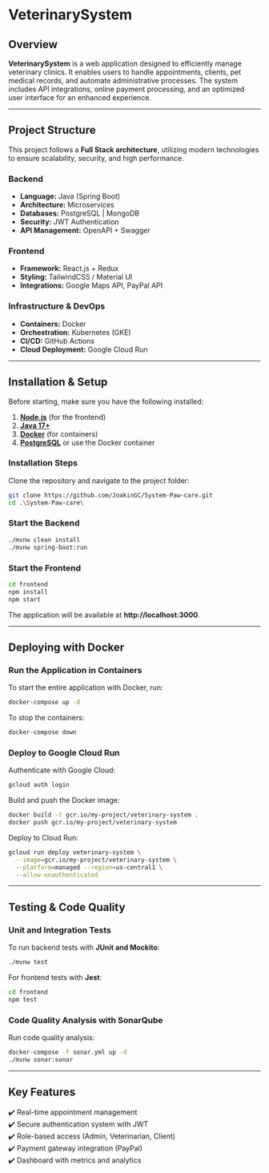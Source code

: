# **VeterinarySystem**

## **Overview**
**VeterinarySystem** is a web application designed to efficiently manage veterinary clinics. It enables users to handle appointments, clients, pet medical records, and automate administrative processes. The system includes API integrations, online payment processing, and an optimized user interface for an enhanced experience.

---

## **Project Structure**
This project follows a **Full Stack architecture**, utilizing modern technologies to ensure scalability, security, and high performance.

### **Backend**
- **Language:** Java (Spring Boot)
- **Architecture:** Microservices
- **Databases:** PostgreSQL | MongoDB
- **Security:** JWT Authentication
- **API Management:** OpenAPI + Swagger

### **Frontend**
- **Framework:** React.js + Redux
- **Styling:** TailwindCSS / Material UI
- **Integrations:** Google Maps API, PayPal API

### **Infrastructure & DevOps**
- **Containers:** Docker
- **Orchestration:** Kubernetes (GKE)
- **CI/CD:** GitHub Actions
- **Cloud Deployment:** Google Cloud Run

---

## **Installation & Setup**
Before starting, make sure you have the following installed:

1. **[Node.js](https://nodejs.org/)** (for the frontend)
2. **[Java 17+](https://openjdk.org/)**
3. **[Docker](https://www.docker.com/)** (for containers)
4. **[PostgreSQL](https://www.postgresql.org/)** or use the Docker container

### **Installation Steps**
Clone the repository and navigate to the project folder:

```sh
git clone https://github.com/JoakinGC/System-Paw-care.git
cd .\System-Paw-care\
```

### **Start the Backend**
```sh
./mvnw clean install
./mvnw spring-boot:run
```

### **Start the Frontend**
```sh
cd frontend
npm install
npm start
```

The application will be available at **http://localhost:3000**.

---

## **Deploying with Docker**
### **Run the Application in Containers**
To start the entire application with Docker, run:

```sh
docker-compose up -d
```

To stop the containers:

```sh
docker-compose down
```

### **Deploy to Google Cloud Run**
Authenticate with Google Cloud:
```sh
gcloud auth login
```

Build and push the Docker image:
```sh
docker build -t gcr.io/my-project/veterinary-system .
docker push gcr.io/my-project/veterinary-system
```

Deploy to Cloud Run:
```sh
gcloud run deploy veterinary-system \
  --image=gcr.io/my-project/veterinary-system \
  --platform=managed --region=us-central1 \
  --allow-unauthenticated
```

---

## **Testing & Code Quality**
### **Unit and Integration Tests**
To run backend tests with **JUnit and Mockito**:
```sh
./mvnw test
```

For frontend tests with **Jest**:
```sh
cd frontend
npm test
```

### **Code Quality Analysis with SonarQube**
Run code quality analysis:
```sh
docker-compose -f sonar.yml up -d
./mvnw sonar:sonar
```

---

## **Key Features**
✔️ Real-time appointment management  
✔️ Secure authentication system with JWT  
✔️ Role-based access (Admin, Veterinarian, Client)  
✔️ Payment gateway integration (PayPal)  
✔️ Dashboard with metrics and analytics  

